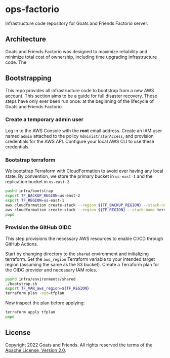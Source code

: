 # ops-factorio

Infrastructure code repository for Goats and Friends Factorio server.

## Architecture

Goats and Friends Factorio was designed to maximize reliability and minimize
total cost of ownership, including time upgrading infrastructure code. The

## Bootstrapping

This repo provides all infrastructure code to bootstrap from a new AWS account.
This section aims to be a guide for full disaster recovery. These steps have
only ever been run once: at the beginning of the lifecycle of Goats and Friends
Factorio.

### Create a temporary admin user

Log in to the AWS Console with the **root** email address. Create an IAM user
named `admin` attached to the policy `AdministratorAccess`, and provision
credentials for the AWS API. Configure your local AWS CLI to use these
credentials.

### Bootstrap terraform

We bootstrap Terraform with CloudFormation to avoid ever having any local state.
By convention, we store the primary bucket in `us-east-1` and the replication
bucket in `us-east-2`.

```bash
pushd infra/bootstrap
export TF_BACKUP_REGION=us-east-2
export TF_REGION=us-east-1
aws cloudformation create-stack --region ${TF_BACKUP_REGION} --stack-name terraform-state-replication-bucket --template-body file://state-backend-s3-replication.yml --capabilities CAPABILITY_IAM
aws cloudformation create-stack --region ${TF_REGION} --stack-name terraform-state-backend --template-body file://state-backend-s3.yml --capabilities CAPABILITY_IAM --parameters "ParameterKey=ReplicationBucketRegion,ParameterValue=${TF_BACKUP_REGION}"
popd
```

### Provision the GitHub OIDC

This step provisions the necessary AWS resources to enable CI/CD through GitHub
Actions.

Start by changing directory to the `shared` environment and initializing
terraform. Set the `aws_region` Terraform variable to your intended target
region (assuming the same as the S3 bucket). Create a Terraform plan for the
OIDC provider and necessary IAM roles.

```bash
pushd infra/environments/shared
./bootstrap.sh
export TF_VAR_aws_region=${TF_REGION}
terraform plan -out=tfplan
```

Now inspect the plan before applying:

```bash
terraform apply tfplan
popd
```

## License

Copyright 2022 Goats and Friends. All rights reserved the terms of the [Apache
License, Version 2.0][license].

[tf-cloudformation]: https://github.com/tiborhercz/tf-state-backend-s3-cloudformation
[license]: LICENSE.md
